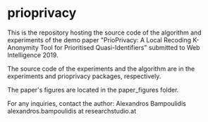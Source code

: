 # prioprivacy
This is the repository hosting the source code of the algorithm and experiments of the demo paper "PrioPrivacy: A Local Recoding K-Anonymity Tool for Prioritised Quasi-Identifiers" submitted to Web Intelligence 2019.

The source code of the experiments and the algorithm are in the experiments and prioprivacy packages, respectively.

The paper's figures are located in the paper_figures folder.

For any inquiries, contact the author:
Alexandros Bampoulidis
alexandros.bampoulidis at researchstudio.at
